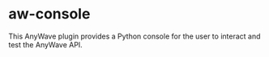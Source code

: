 # aw-console

This AnyWave plugin provides a Python console for the user to interact and test the
AnyWave API.



